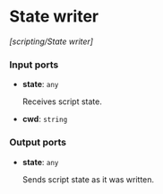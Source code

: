 # State writer

_[scripting/State writer]_

### Input ports

* __state__: ` any `


    Receives script state.<br>


* __cwd__: ` string `

### Output ports

* __state__: ` any `


    Sends script state as it was written.<br>


